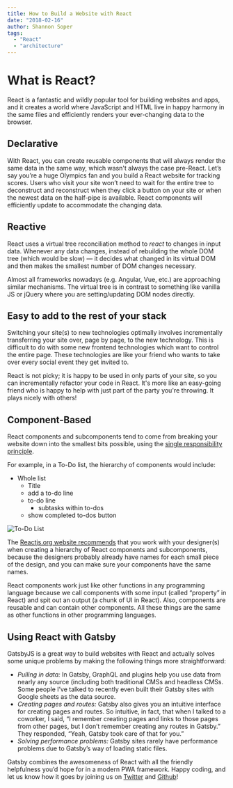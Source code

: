 ```yaml
---
title: How to Build a Website with React
date: "2018-02-16"
author: Shannon Soper
tags:
  - "React"
  - "architecture"
---
```


# What is React?

React is a fantastic and wildly popular tool for building websites and apps, and it creates a world where JavaScript and HTML live in happy harmony in the same files and efficiently renders your ever-changing data to the browser.

## Declarative

With React, you can create reusable components that will always render the same data in the same way, which wasn't always the case pre-React. Let’s say you’re a huge Olympics fan and you build a React website for tracking scores. Users who visit your site won’t need to wait for the entire tree to deconstruct and reconstruct when they click a button on your site or when the newest data on the half-pipe is available. React components will efficiently update to accommodate the changing data.

## Reactive

React uses a virtual tree reconciliation method to *react* to changes in input data. Whenever any data changes, instead of rebuilding the whole DOM tree (which would be slow) — it decides what changed in its virtual DOM and then makes the smallest number of DOM changes necessary.

Almost all frameworks nowadays (e.g. Angular, Vue, etc.) are approaching similar mechanisms. The virtual tree is in contrast to something like vanilla JS or jQuery where you are setting/updating DOM nodes directly.

## Easy to add to the rest of your stack

Switching your site(s) to new technologies optimally involves incrementally transferring your site over, page by page, to the new technology. This is difficult to do with some new frontend technologies which want to control the entire page. These technologies are like your friend who wants to take over every social event they get invited to.

React is not picky; it is happy to be used in only parts of your site, so you can incrementally refactor your code in React. It's more like an easy-going friend who is happy to help with just part of the party you're throwing. It plays nicely with others!

## Component-Based

React components and subcomponents tend to come from breaking your website down into the smallest bits possible, using the [single responsibility principle](https://en.wikipedia.org/wiki/Single_responsibility_principle).

For example, in a To-Do list, the hierarchy of components would include:

* Whole list 
  * Title
  * add a to-do line
  * to-do line 
    * subtasks within to-dos
  * show completed to-dos button

![To-Do List](to-do-list.png)

The [Reactjs.org website recommends](https://reactjs.org/docs/thinking-in-react.html) that you work with your designer(s) when creating a hierarchy of React components and subcomponents, because the designers probably already have names for each small piece of the design, and you can make sure your components have the same names.

React components work just like other functions in any programming language because we call components with some input (called “property” in React) and spit out an output (a chunk of UI in React). Also, components are reusable and can contain other components. All these things are the same as other functions in other programming languages.

## Using React with Gatsby

GatsbyJS is a great way to build websites with React and actually solves some unique problems by making the following things more straightforward:

* *Pulling in data:* In Gatsby, GraphQL and plugins help you use data from nearly any source (including both traditional CMSs and headless CMSs. Some people I’ve talked to recently even built their Gatsby sites with Google sheets as the data source.
* *Creating pages and routes:* Gatsby also gives you an intuitive interface for creating pages and routes. So intuitive, in fact, that when I talked to a coworker, I said, “I remember creating pages and links to those pages from other pages, but I don’t remember creating any routes in Gatsby.” They responded, “Yeah, Gatsby took care of that for you.”
* *Solving performance problems:* Gatsby sites rarely have performance problems due to Gatsby’s way of loading static files.

Gatsby combines the awesomeness of React with all the friendly helpfulness you’d hope for in a modern PWA framework. Happy coding, and let us know how it goes by joining us on [Twitter](https://twitter.com/gatsbyjs) and [Github](https://github.com/gatsbyjs/gatsby)!